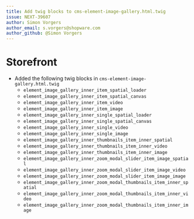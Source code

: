 ```yaml
---
title: Add twig blocks to cms-element-image-gallery.html.twig
issue: NEXT-39607
author: Simon Vorgers
author_email: s.vorgers@shopware.com
author_github: @Simon Vorgers
---
```

# Storefront
* Added the following twig blocks in `cms-element-image-gallery.html.twig`
  * `element_image_gallery_inner_item_spatial_loader`
  * `element_image_gallery_inner_item_spatial_canvas`
  * `element_image_gallery_inner_item_video`
  * `element_image_gallery_inner_item_image`
  * `element_image_gallery_inner_single_spatial_loader`
  * `element_image_gallery_inner_single_spatial_canvas`
  * `element_image_gallery_inner_single_video`
  * `element_image_gallery_inner_single_image`
  * `element_image_gallery_inner_thumbnails_item_inner_spatial`
  * `element_image_gallery_inner_thumbnails_item_inner_video`
  * `element_image_gallery_inner_thumbnails_item_inner_image`
  * `element_image_gallery_inner_zoom_modal_slider_item_image_spatial`
  * `element_image_gallery_inner_zoom_modal_slider_item_image_video`
  * `element_image_gallery_inner_zoom_modal_slider_item_image_image`
  * `element_image_gallery_inner_zoom_modal_thumbnails_item_inner_spatial`
  * `element_image_gallery_inner_zoom_modal_thumbnails_item_inner_video`
  * `element_image_gallery_inner_zoom_modal_thumbnails_item_inner_image`
